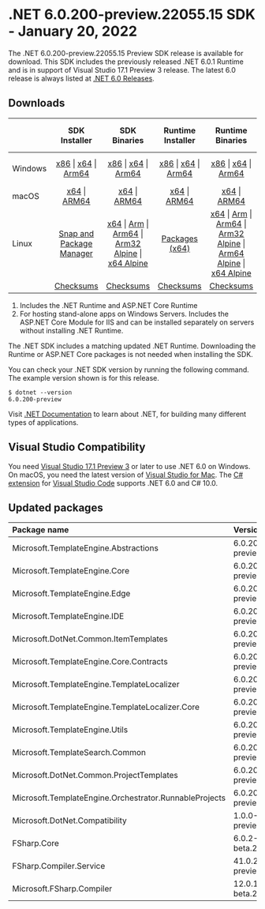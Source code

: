 # .NET 6.0.200-preview.22055.15 SDK - January 20, 2022

The .NET 6.0.200-preview.22055.15 Preview SDK release is available for download. This SDK includes the previously released .NET 6.0.1 Runtime and is in support of Visual Studio 17.1 Preview 3 release. The latest 6.0 release is always listed at [.NET 6.0 Releases](../README.md).

## Downloads

|           | SDK Installer                        | SDK Binaries                 | Runtime Installer                                        | Runtime Binaries                                 | ASP.NET Core Runtime           |Windows Desktop Runtime          |
| --------- | :------------------------------------------:     | :----------------------:                 | :---------------------------:                            | :-------------------------:                      | :-----------------:            | :-----------------:            |
| Windows   | [x86][dotnet-sdk-win-x86.exe] \| [x64][dotnet-sdk-win-x64.exe] \| [Arm64][dotnet-sdk-win-arm64.exe] | [x86][dotnet-sdk-win-x86.zip] \| [x64][dotnet-sdk-win-x64.zip] \|  [Arm64][dotnet-sdk-win-arm64.zip] | [x86][dotnet-runtime-win-x86.exe] \| [x64][dotnet-runtime-win-x64.exe] \| [Arm64][dotnet-runtime-win-arm64.exe] | [x86][dotnet-runtime-win-x86.zip] \| [x64][dotnet-runtime-win-x64.zip] \| [Arm64][dotnet-runtime-win-arm64.zip] | [x86][aspnetcore-runtime-win-x86.exe] \| [x64][aspnetcore-runtime-win-x64.exe] \|; [Hosting Bundle][dotnet-hosting-win.exe] | [x86][windowsdesktop-runtime-win-x86.exe] \| [x64][windowsdesktop-runtime-win-x64.exe] \| [Arm64][windowsdesktop-runtime-win-arm64.exe] |
| macOS     | [x64][dotnet-sdk-osx-x64.pkg] \| [ARM64][dotnet-sdk-osx-arm64.pkg] | [x64][dotnet-sdk-osx-x64.tar.gz] \| [ARM64][dotnet-sdk-osx-arm64.tar.gz]  | [x64][dotnet-runtime-osx-x64.pkg] \| [ARM64][dotnet-runtime-osx-arm64.pkg] | [x64][dotnet-runtime-osx-x64.tar.gz] \| [ARM64][dotnet-runtime-osx-arm64.tar.gz]| [x64][aspnetcore-runtime-osx-x64.tar.gz] \| [ARM64][aspnetcore-runtime-osx-arm64.tar.gz] | - |
| Linux     |  [Snap and Package Manager](../install-linux.md)  | [x64][dotnet-sdk-linux-x64.tar.gz] \| [Arm][dotnet-sdk-linux-arm.tar.gz]  \| [Arm64][dotnet-sdk-linux-arm64.tar.gz] \| [Arm32 Alpine][dotnet-sdk-linux-musl-arm.tar.gz]  \| [x64 Alpine][dotnet-sdk-linux-musl-x64.tar.gz] | [Packages (x64)][linux-packages] | [x64][dotnet-runtime-linux-x64.tar.gz] \| [Arm][dotnet-runtime-linux-arm.tar.gz] \| [Arm64][dotnet-runtime-linux-arm64.tar.gz] \| [Arm32 Alpine][dotnet-runtime-linux-musl-arm.tar.gz] \| [Arm64 Alpine][dotnet-runtime-linux-musl-arm64.tar.gz] \| [x64 Alpine][dotnet-runtime-linux-musl-x64.tar.gz]  | [x64][aspnetcore-runtime-linux-x64.tar.gz]  \| [Arm][aspnetcore-runtime-linux-arm.tar.gz] \| [Arm64][aspnetcore-runtime-linux-arm64.tar.gz] \| [x64 Alpine][aspnetcore-runtime-linux-musl-x64.tar.gz] | - |
|  | [Checksums][checksums-sdk]                             | [Checksums][checksums-sdk]                                      | [Checksums][checksums-runtime]                             | [Checksums][checksums-runtime]  | [Checksums][checksums-runtime]  | [Checksums][checksums-runtime] |

1. Includes the .NET Runtime and ASP.NET Core Runtime
2. For hosting stand-alone apps on Windows Servers. Includes the ASP.NET Core Module for IIS and can be installed separately on servers without installing .NET Runtime.

The .NET SDK includes a matching updated .NET Runtime. Downloading the Runtime or ASP.NET Core packages is not needed when installing the SDK.

You can check your .NET SDK version by running the following command. The example version shown is for this release.

```console
$ dotnet --version
6.0.200-preview
```

Visit [.NET Documentation](https://learn.microsoft.com/dotnet/core/) to learn about .NET, for building many different types of applications.

## Visual Studio Compatibility

You need [Visual Studio 17.1 Preview 3](https://visualstudio.microsoft.com) or later to use .NET 6.0 on Windows. On macOS, you need the latest version of [Visual Studio for Mac](https://visualstudio.microsoft.com/vs/mac/). The [C# extension](https://code.visualstudio.com/docs/languages/dotnet) for [Visual Studio Code](https://code.visualstudio.com/) supports .NET 6.0 and C# 10.0.

[checksums-runtime]: https://builds.dotnet.microsoft.com/dotnet/checksums/6.0.1-sha.txt
[checksums-sdk]: https://builds.dotnet.microsoft.com/dotnet/checksums/6.0.1-sha.txt

[linux-packages]: ../install-linux.md

## Updated packages

| Package name | Version |
| :----------- | :------------------ |
| Microsoft.TemplateEngine.Abstractions | 6.0.200-preview.21623.5.nupkg |
| Microsoft.TemplateEngine.Core | 6.0.200-preview.21623.5.nupkg |
| Microsoft.TemplateEngine.Edge | 6.0.200-preview.21623.5.nupkg |
| Microsoft.TemplateEngine.IDE | 6.0.200-preview.21623.5.nupkg |
| Microsoft.DotNet.Common.ItemTemplates | 6.0.200-preview.21623.5.nupkg |
| Microsoft.TemplateEngine.Core.Contracts | 6.0.200-preview.21623.5.nupkg |
| Microsoft.TemplateEngine.TemplateLocalizer | 6.0.200-preview.21623.5.nupkg |
| Microsoft.TemplateEngine.TemplateLocalizer.Core | 6.0.200-preview.21623.5.nupkg |
| Microsoft.TemplateEngine.Utils | 6.0.200-preview.21623.5.nupkg |
| Microsoft.TemplateSearch.Common | 6.0.200-preview.21623.5.nupkg |
| Microsoft.DotNet.Common.ProjectTemplates | 6.0.200-preview.21623.5.nupkg |
| Microsoft.TemplateEngine.Orchestrator.RunnableProjects | 6.0.200-preview.21623.5.nupkg |
| Microsoft.DotNet.Compatibility | 1.0.0-preview.22055.20.nupkg |
| FSharp.Core | 6.0.2-beta.21610.1.nupkg |
| FSharp.Compiler.Service | 41.0.2-preview.21610.1.nupkg |
| Microsoft.FSharp.Compiler | 12.0.1-beta.21610.1.nupkg |

[//]: # ( Runtime 6.0.1)
[dotnet-runtime-linux-arm.tar.gz]: https://download.visualstudio.microsoft.com/download/pr/bdea32df-7ab8-47f5-8f8c-3de28d5771d0/c839293beeace695b6698debaedd345e/dotnet-runtime-6.0.1-linux-arm.tar.gz
[dotnet-runtime-linux-arm64.tar.gz]: https://download.visualstudio.microsoft.com/download/pr/002742a9-8107-4434-a208-863f07e09397/75884224d828a34b7c5f070df5213553/dotnet-runtime-6.0.1-linux-arm64.tar.gz
[dotnet-runtime-linux-musl-arm.tar.gz]: https://download.visualstudio.microsoft.com/download/pr/ec103bef-97f1-463f-b456-1dfe2473780b/5bbf354345896169c2bff2ec93e522b5/dotnet-runtime-6.0.1-linux-musl-arm.tar.gz
[dotnet-runtime-linux-musl-arm64.tar.gz]: https://download.visualstudio.microsoft.com/download/pr/90106452-a511-4dea-a51c-efe756434492/111563cc5d540a59dd0b6c74f5146ca8/dotnet-runtime-6.0.1-linux-musl-arm64.tar.gz
[dotnet-runtime-linux-musl-x64.tar.gz]: https://download.visualstudio.microsoft.com/download/pr/0bd52fac-c9ac-4403-a8a0-60cce7f6787d/90cc619f2797076a89e97f497fa8495c/dotnet-runtime-6.0.1-linux-musl-x64.tar.gz
[dotnet-runtime-linux-x64.tar.gz]: https://download.visualstudio.microsoft.com/download/pr/be8a513c-f3bb-4fbd-b382-6596cf0d67b5/968e205c44eabd205b8ea98be250b880/dotnet-runtime-6.0.1-linux-x64.tar.gz
[dotnet-runtime-osx-arm64.pkg]: https://download.visualstudio.microsoft.com/download/pr/51646583-741c-481e-b598-f13dc719cdf4/3adaa0faa24326fd7cc2265e957339bf/dotnet-runtime-6.0.1-osx-arm64.pkg
[dotnet-runtime-osx-arm64.tar.gz]: https://download.visualstudio.microsoft.com/download/pr/88d4eaf6-3e85-4f99-92d3-46b85e0d0289/e233ec478e24c415cbde0ff712148f03/dotnet-runtime-6.0.1-osx-arm64.tar.gz
[dotnet-runtime-osx-x64.pkg]: https://download.visualstudio.microsoft.com/download/pr/6824b342-4659-40a1-ab73-25dd43e5e225/e57b1bfa437cf152f2d7064246bfb653/dotnet-runtime-6.0.1-osx-x64.pkg
[dotnet-runtime-osx-x64.tar.gz]: https://download.visualstudio.microsoft.com/download/pr/56ae949c-f246-44e3-bdb3-a89847123ed2/d35135999651b78c0ef42b0e19cf06c0/dotnet-runtime-6.0.1-osx-x64.tar.gz
[dotnet-runtime-win-arm64.exe]: https://download.visualstudio.microsoft.com/download/pr/5523e915-f92b-421a-84a5-303831c56f38/d415141f5879c047878673eb69dfd5cd/dotnet-runtime-6.0.1-win-arm64.exe
[dotnet-runtime-win-arm64.zip]: https://download.visualstudio.microsoft.com/download/pr/6158fb62-88aa-4767-9c62-7c0b8cd778c1/5ede5da1545e5619a699d76eea3942fb/dotnet-runtime-6.0.1-win-arm64.zip
[dotnet-runtime-win-x64.exe]: https://download.visualstudio.microsoft.com/download/pr/df4372ca-82c8-4bfa-acf9-c49e27279e7e/6bddefd26964017ff520dc1443029e04/dotnet-runtime-6.0.1-win-x64.exe
[dotnet-runtime-win-x64.zip]: https://download.visualstudio.microsoft.com/download/pr/9347a0de-bc9f-455d-8224-2fdcdd4e92fe/83d5eeca56ad51922e47e8bd3880f738/dotnet-runtime-6.0.1-win-x64.zip
[dotnet-runtime-win-x86.exe]: https://download.visualstudio.microsoft.com/download/pr/a4583478-b841-4b42-8118-a40069a16ba7/402e04d30b6df8b9f0e191bbbf45a217/dotnet-runtime-6.0.1-win-x86.exe
[dotnet-runtime-win-x86.zip]: https://download.visualstudio.microsoft.com/download/pr/0c58583d-467f-423e-8271-46c86a7b5889/eab14c017492f514442ecb7d5df8b4a2/dotnet-runtime-6.0.1-win-x86.zip

[//]: # ( WindowsDesktop 6.0.1)
[windowsdesktop-runtime-win-arm64.exe]: https://download.visualstudio.microsoft.com/download/pr/f30c6083-6119-4a10-8b01-ded5d7dac269/00c6ada6ace3b0ff1b0468bc27d84129/windowsdesktop-runtime-6.0.1-win-arm64.exe
[windowsdesktop-runtime-win-x64.exe]: https://download.visualstudio.microsoft.com/download/pr/bf058765-6f71-4971-aee1-15229d8bfb3e/c3366e6b74bec066487cd643f915274d/windowsdesktop-runtime-6.0.1-win-x64.exe
[windowsdesktop-runtime-win-x86.exe]: https://download.visualstudio.microsoft.com/download/pr/7977218c-1a01-4b69-a8ec-9d9311a6de5b/4c74f995295be78a9ebe1d5fede8f7f3/windowsdesktop-runtime-6.0.1-win-x86.exe

[//]: # ( ASP 6.0.1)
[aspnetcore-runtime-linux-arm.tar.gz]: https://download.visualstudio.microsoft.com/download/pr/ff3b2714-0dee-4cf9-94ee-cb9f5ded285f/d6bfe8668428f9eb28acdf6b6f5a81bc/aspnetcore-runtime-6.0.1-linux-arm.tar.gz
[aspnetcore-runtime-linux-arm64.tar.gz]: https://download.visualstudio.microsoft.com/download/pr/01f8a4af-9d6c-40ff-b834-a1d73105a9d5/aba0525a8b8cb745ac70ecd671acf0e0/aspnetcore-runtime-6.0.1-linux-arm64.tar.gz
[aspnetcore-runtime-linux-musl-x64.tar.gz]: https://download.visualstudio.microsoft.com/download/pr/f0f65ac3-3a10-45a0-950b-e6772ea3851b/cdbd4726e259f87d40f336cbc48a2493/aspnetcore-runtime-6.0.1-linux-musl-x64.tar.gz
[aspnetcore-runtime-linux-x64.tar.gz]: https://download.visualstudio.microsoft.com/download/pr/32230fb9-df1e-4b86-b009-12d889cbfa8a/f57a5d92327bb2936caac94bcf602c22/aspnetcore-runtime-6.0.1-linux-x64.tar.gz
[aspnetcore-runtime-osx-arm64.tar.gz]: https://download.visualstudio.microsoft.com/download/pr/1bfc1445-dc00-4bee-b63e-3752d6669cc6/7f04f913c40349a653b1b47e9133e11b/aspnetcore-runtime-6.0.1-osx-arm64.tar.gz
[aspnetcore-runtime-osx-x64.tar.gz]: https://download.visualstudio.microsoft.com/download/pr/0cd8b55e-7d7e-41c5-93f3-ebc7ffc18ddc/fd3c2698214d01e5b4b57d5d9b53b0e4/aspnetcore-runtime-6.0.1-osx-x64.tar.gz
[aspnetcore-runtime-win-x64.exe]: https://download.visualstudio.microsoft.com/download/pr/d526db30-5bfe-4c24-808c-4d8f5d2ba479/ae90c40bdefb2f1775d812ede8e84309/aspnetcore-runtime-6.0.1-win-x64.exe
[aspnetcore-runtime-win-x86.exe]: https://download.visualstudio.microsoft.com/download/pr/a706a729-c897-4e01-b51e-af8bf9c0183e/25d022b1b1976ab267ffd862d140dc20/aspnetcore-runtime-6.0.1-win-x86.exe
[dotnet-hosting-win.exe]: https://download.visualstudio.microsoft.com/download/pr/b69fc347-c3c8-49bc-b452-dc89a1efdf7b/ebac64c8271dab3b9b1e87c72ef47374/dotnet-hosting-6.0.1-win.exe

[//]: # ( SDK 6.0.200-preview.22055.15)
[dotnet-sdk-linux-arm.tar.gz]: https://download.visualstudio.microsoft.com/download/pr/e566f3dd-2262-44db-aaeb-71bcf610de05/7b424c1d19aa0274968a655007f0ead2/dotnet-sdk-6.0.200-preview.22055.15-linux-arm.tar.gz
[dotnet-sdk-linux-arm64.tar.gz]: https://download.visualstudio.microsoft.com/download/pr/93b4c798-dc19-48ea-aebb-00fa530322c2/09fb1538eeef4f4c97f808b7ea39b28e/dotnet-sdk-6.0.200-preview.22055.15-linux-arm64.tar.gz
[dotnet-sdk-linux-musl-arm.tar.gz]: https://download.visualstudio.microsoft.com/download/pr/e7d897c0-a835-4265-8c5c-4d2f42bc309a/bc4dabf804361fe5ee0114268430e8ee/dotnet-sdk-6.0.200-preview.22055.15-linux-musl-arm.tar.gz
[dotnet-sdk-linux-musl-x64.tar.gz]: https://download.visualstudio.microsoft.com/download/pr/10ca6f46-8d48-43ff-ac27-e9111e034bc2/cf0429d98af3c3d79c88998e32c691ee/dotnet-sdk-6.0.200-preview.22055.15-linux-musl-x64.tar.gz
[dotnet-sdk-linux-x64.tar.gz]: https://download.visualstudio.microsoft.com/download/pr/f411a26b-37f8-453e-8cf1-6106e1401bdf/c60b25119a45f1c1aca10c7ecc83759b/dotnet-sdk-6.0.200-preview.22055.15-linux-x64.tar.gz
[dotnet-sdk-osx-arm64.pkg]: https://download.visualstudio.microsoft.com/download/pr/f1613848-9361-45fc-b64a-bfd4bf04a23b/9a53dc04250acfb444fad5ded2260e9f/dotnet-sdk-6.0.200-preview.22055.15-osx-arm64.pkg
[dotnet-sdk-osx-arm64.tar.gz]: https://download.visualstudio.microsoft.com/download/pr/aa30f765-bd18-4923-9802-e04502bdf555/4c0b41bf6ac3f4639ce45feb84ddbb54/dotnet-sdk-6.0.200-preview.22055.15-osx-arm64.tar.gz
[dotnet-sdk-osx-x64.pkg]: https://download.visualstudio.microsoft.com/download/pr/77141b0e-c62b-4eef-bc74-2ca2ebe8b2da/4c4b2c70d613e5da179d555f02043094/dotnet-sdk-6.0.200-preview.22055.15-osx-x64.pkg
[dotnet-sdk-osx-x64.tar.gz]: https://download.visualstudio.microsoft.com/download/pr/d31773eb-7c5b-4fe2-a3d3-9db6ddeccad4/6441cbd39ee6002105587ad46a7b9f7a/dotnet-sdk-6.0.200-preview.22055.15-osx-x64.tar.gz
[dotnet-sdk-win-arm64.exe]: https://download.visualstudio.microsoft.com/download/pr/372b6a0f-3d35-455f-a491-5d32859c6eaa/c00ba9f1b45055d600995fa98c297ffe/dotnet-sdk-6.0.200-preview.22055.15-win-arm64.exe
[dotnet-sdk-win-arm64.zip]: https://download.visualstudio.microsoft.com/download/pr/8b25b7af-f2df-4f54-8f3d-6da16f5d9b1a/e4c69ce3ce78d1d1e91c323aced268d9/dotnet-sdk-6.0.200-preview.22055.15-win-arm64.zip
[dotnet-sdk-win-x64.exe]: https://download.visualstudio.microsoft.com/download/pr/2ab6cce6-76af-43d4-913c-8406ff893bd0/c7873cb3d51d8f46a97ab4946bed5e72/dotnet-sdk-6.0.200-preview.22055.15-win-x64.exe
[dotnet-sdk-win-x64.zip]: https://download.visualstudio.microsoft.com/download/pr/de4eb1b3-1307-46a5-923b-51a4838872fe/41e4e5bcd57f60bcb911d67930213db7/dotnet-sdk-6.0.200-preview.22055.15-win-x64.zip
[dotnet-sdk-win-x86.exe]: https://download.visualstudio.microsoft.com/download/pr/d33ad26e-0ab2-4893-8348-2221a7f18a3a/8d73e203b3208edad1e3113338dff563/dotnet-sdk-6.0.200-preview.22055.15-win-x86.exe
[dotnet-sdk-win-x86.zip]: https://download.visualstudio.microsoft.com/download/pr/a84b9b30-e5fd-407a-97d6-e14f54eebc51/232912450405b2278c06a692197e87ad/dotnet-sdk-6.0.200-preview.22055.15-win-x86.zip
